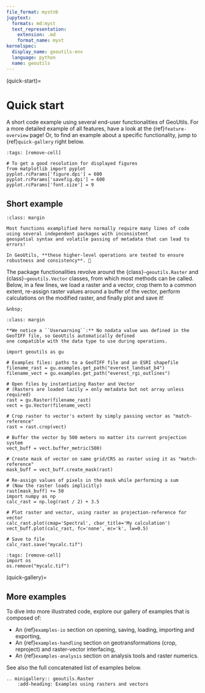 ```yaml
---
file_format: mystnb
jupytext:
  formats: md:myst
  text_representation:
    extension: .md
    format_name: myst
kernelspec:
  display_name: geoutils-env
  language: python
  name: geoutils
---
```

(quick-start)=

# Quick start

A short code example using several end-user functionalities of GeoUtils. For a more detailed example of all features,
have a look at the {ref}`feature-overview` page! Or, to find an example about
a specific functionality, jump to {ref}`quick-gallery` right below.

```{code-cell} ipython3
:tags: [remove-cell]

# To get a good resolution for displayed figures
from matplotlib import pyplot
pyplot.rcParams['figure.dpi'] = 600
pyplot.rcParams['savefig.dpi'] = 600
pyplot.rcParams['font.size'] = 9
```

## Short example

```{note}
:class: margin

Most functions examplified here normally require many lines of code using several independent packages with inconsistent
geospatial syntax and volatile passing of metadata that can lead to errors!

In GeoUtils, **these higher-level operations are tested to ensure robustness and consistency**. 🙂
```

The package functionalities revolve around the
{class}`~geoutils.Raster` and {class}`~geoutils.Vector` classes, from which most methods can be called.
Below, in a few lines, we load a raster and a vector, crop them to a common extent, re-assign raster values around
a buffer of the vector, perform calculations on the modified raster, and finally plot and save it!

<!--- An empty margin to add some vertical padding --->
```{margin}
&nbsp;
```


```{note}
:class: margin

**We notice a ``Userwarning``:** No nodata value was defined in the GeoTIFF file, so GeoUtils automatically defined
one compatible with the data type to use during operations.
```

```{code-cell} ipython3
import geoutils as gu

# Examples files: paths to a GeoTIFF file and an ESRI shapefile
filename_rast = gu.examples.get_path("everest_landsat_b4")
filename_vect = gu.examples.get_path("everest_rgi_outlines")

# Open files by instantiating Raster and Vector
# (Rasters are loaded lazily = only metadata but not array unless required)
rast = gu.Raster(filename_rast)
vect = gu.Vector(filename_vect)

# Crop raster to vector's extent by simply passing vector as "match-reference"
rast = rast.crop(vect)

# Buffer the vector by 500 meters no matter its current projection system
vect_buff = vect.buffer_metric(500)

# Create mask of vector on same grid/CRS as raster using it as "match-reference"
mask_buff = vect_buff.create_mask(rast)

# Re-assign values of pixels in the mask while performing a sum
# (Now the raster loads implicitly)
rast[mask_buff] += 50
import numpy as np
calc_rast = np.log(rast / 2) + 3.5

# Plot raster and vector, using raster as projection-reference for vector
calc_rast.plot(cmap='Spectral', cbar_title='My calculation')
vect_buff.plot(calc_rast, fc='none', ec='k', lw=0.5)

# Save to file
calc_rast.save("mycalc.tif")
```

```{code-cell} ipython3
:tags: [remove-cell]
import os
os.remove("mycalc.tif")
```

(quick-gallery)=
## More examples

To dive into more illustrated code, explore our gallery of examples that is composed of:
- An {ref}`examples-io` section on opening, saving, loading, importing and exporting,
- An {ref}`examples-handling` section on geotransformations (crop, reproject) and raster-vector interfacing,
- An {ref}`examples-analysis` section on analysis tools and raster numerics.

See also the full concatenated list of examples below.

```{eval-rst}
.. minigallery:: geoutils.Raster
    :add-heading: Examples using rasters and vectors
```
